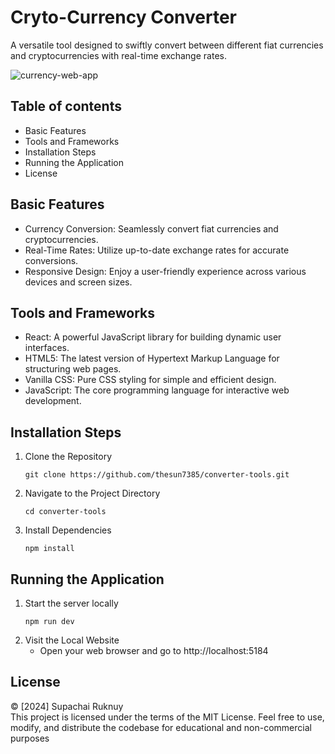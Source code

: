 # Cryto-Currency Converter

A versatile tool designed to swiftly convert between different fiat currencies and cryptocurrencies with real-time exchange rates.

 <img src="https://res.cloudinary.com/dwsihr9yg/image/upload/v1712467065/web-screenshots/currency-converter-c540bf.netlify.app_dt9enw.jpg" alt="currency-web-app">

## Table of contents
- Basic Features
- Tools and Frameworks
- Installation Steps
- Running the Application
- License

## Basic Features
- Currency Conversion: Seamlessly convert fiat currencies and cryptocurrencies.
- Real-Time Rates: Utilize up-to-date exchange rates for accurate conversions.
- Responsive Design: Enjoy a user-friendly experience across various devices and screen sizes.

## Tools and Frameworks
- React: A powerful JavaScript library for building dynamic user interfaces.
- HTML5: The latest version of Hypertext Markup Language for structuring web pages.
- Vanilla CSS: Pure CSS styling for simple and efficient design.
- JavaScript: The core programming language for interactive web development.

## Installation Steps
1. Clone the Repository
   ```
   git clone https://github.com/thesun7385/converter-tools.git
   ```
2. Navigate to the Project Directory
   ```
   cd converter-tools
   ```
3. Install Dependencies
   ```
   npm install
   ```

## Running the Application
1. Start the server locally
   ```
   npm run dev
   ```
2. Visit the Local Website
   - Open your web browser and go to http://localhost:5184

## License
© [2024] Supachai Ruknuy <br />
This project is licensed under the terms of the MIT License. Feel free to use, modify, and distribute the codebase for educational and non-commercial purposes

